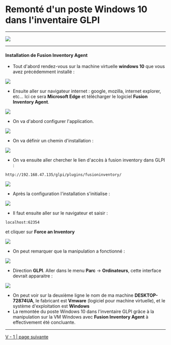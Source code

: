 # Remonté d'un poste Windows 10 dans l'inventaire GLPI
---
![](Img/Windows-Server-Logo.png)

---

#### Installation de Fusion Inventory Agent

- Tout d'abord rendez-vous sur la machine virtuelle **windows 10** que vous avez précédemment installé :

![](Img/winpost4.PNG)

- Ensuite aller sur navigateur internet : google, mozilla, internet explorer, etc... Ici ce sera **Microsoft Edge** et télécharger le logiciel **Fusion Inventory Agent**.

![](Img/win1.PNG)

- On va d'abord configurer l'application.

![](Img/win2.PNG)

- On va définir un chemin d'installation :

![](Img/win3.PNG)

- On va ensuite aller chercher le lien d'accès à fusion inventory dans GLPI :

```
http://192.168.47.135/glpi/plugins/fusioninventory/
```

![](Img/win4.PNG)

- Après la configuration l'installation s'initialise :

![](Img/win5.PNG)

- Il faut ensuite aller sur le navigateur et saisir :

```
localhost:62354
```

et cliquer sur **Force an Inventory**

![](Img/win6.PNG)

- On peut remarquer que la manipulation a fonctionné :

![](Img/fusioninvage.PNG)

- Direction **GLPI**. Aller dans le menu **Parc** → **Ordinateurs**, cette interface devrait apparaitre :

![](Img/postewin.PNG)

- On peut voir sur la deuxième ligne le nom de ma machine **DESKTOP-72874UA**, le fabricant est **Vmware** (logiciel pour machine virtuelle), et le système d'exploitation est **Windows**
- La remontée du poste Windows 10 dans l'inventaire GLPI grâce à la manipulation sur la VM Windows avec **Fusion Inventory Agent** à effectivement été concluante.

---
[V - 1 | page suivante](https://github.com/Anescoo/Linux-B2-TP1/blob/main/ETAPE8.md) 